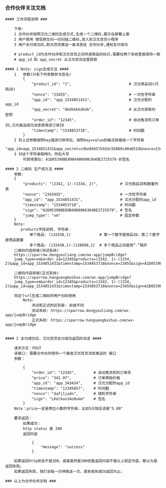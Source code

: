 ### 合作伙伴关注文档 ###
    #### 工作流程说明 ###

        下单:
        1 合作伙伴按照汉光二维码生成方式,生成一个二维码,展示在屏幕上面
        2 用户使用 微信原生扫一扫扫描二维码,进入到汉光百货小程序
        3 用户支付成功后,航光百货推送一条消息给 合作伙伴,通知支付成功

        # product_id为合作伙伴和汉光百货之间传递商品的标识,需要在两个系统里面保持一致
        # app_id 和 app_secret 从汉光百货这里获取

    #### 1 Note: sign生成方法 ####
        1   参数(只有下列参数参与签名)
            {
                "product_id": "1",                          # 汉光商品ID(闪购ID)
                "nonce": "23455",                           # 一次性字符串
                "app_id": "app_1534851431",                 # 汉光分配的app_id
                "app_secret": "dkdkkkkdkdk",                # 从汉光获取的 密钥
                "order_id": "12345",                        # 自动售货机订单ID,汉光推送成功消息使用该订单ID
                "timestamp": "1534853718",                  # 时间戳
            }
        2 将上述参数按照key值进行排序后，按照key=value的格式拼接成一个字符串
            "app_id=app_1534851431&app_secret=cdke8945lk92dc5b889c40a0519&nonce=23455&product_id=1&timestamp=1534853718&order_id=12345"
        3 对这个字符串取MD5，然后大写
            可获得类似: A1D05398BE89B4906006364DE2725579 的签名

    #### 2 二维码 生产成方法 ####
        参数:
        {
            "products": "(2342, 1)-(1334, 2)",          # 汉光商品ID和数量列表
            "nonce": "2343455",                         # 一次性字符串
            "app_id": "app_1534851431",                 # 汉光分配的app_id
            "timestamp": "1534853718",                  # 时间戳
            "sign": "A1D05398BE89B4906006364DE2725579", # 签名
            "jump_type": "vm"                           # 固定参数
        }
        Note:
           products字段说明, 字符串：
               单个商品: (132438,1)             # 第一个数字是商品ID，第二个数字是商品数量
               多个商品: (132438,1)-(128899,2)  # 多个商品之间是用“-”隔开
        二维码内容拼接(测试系统)
        https://sparrow.dongyouliang.com/wx-app/jumpBridge?
        jump_type=vm&order_id=12345&products=(2342, 1)-(1334, 2)&app_id=app_1534851431&timestamp=1534853718&nonce=23455&sign=A1D05398BE89B4906006364DE2725579

        二维码内容拼接(正式系统)
        https://sparrow.hanguangbaihuo.com/wx-app/jumpBridge?
        jump_type=vm&order_id=12345&products=(2342, 1)-(1334, 2)&app_id=app_1534851431&timestamp=1534853718&nonce=23455&sign=A1D05398BE89B4906006364DE2725579

        将这个url生成二维码供用户扫码使用
            Note:
                测试和正式的区别是: 前缀不同
                测试系统: https://sparrow.dongyouliang.com/wx-app/jumpBridge
                正式系统: https://sparrow.hanguangbaihuo.com/wx-app/jumpBridge


    #### 2 支付成功后，汉光百货支付成功返回的消息 ####

        请求方式：POST
        该接口: 需要合作伙伴提供一个接收汉光百货消息推送的 接口
        参数：

            {
                "order_id": "12345",        # 自动售货机的订单号
                "price": "341.97",          # 订单原始价格
                "app_id": "app_343434",     # 汉光分配的app_id
                "timestamp": "12345657",    # 时间戳
                "nonce": "dafjljadn",       # 随机字符串
                "sign": "LKelkoo34o9ukm"    # 签名
            }
        Note：price一定是两位小数的字符串，比如5元钱应该是"5.00"

        要求返回：
            如果成功：
            http status 是 200
            返回内容

                {
                    "message": "success"
                }

        如果返回http状态不是200，或者虽然是200但是返回内容不是以上规定内容，都认为是返回失败。
        如果返回失败，我们会每一分钟推送一次，直到收到成功返回为止。

    ### 以上为合作伙伴文档 ###
